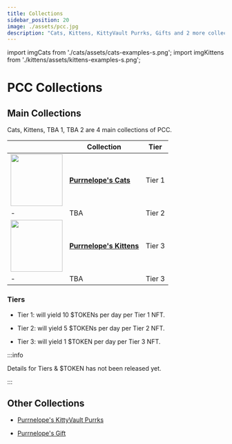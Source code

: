 ```yaml
---
title: Collections
sidebar_position: 20
image: ./assets/pcc.jpg
description: "Cats, Kittens, KittyVault Purrks, Gifts and 2 more collections to be announced."
---
```


import imgCats from './cats/assets/cats-examples-s.png';
import imgKittens from './kittens/assets/kittens-examples-s.png';

# PCC Collections

## Main Collections

Cats, Kittens, TBA 1, TBA 2 are 4 main collections of PCC.

|                                                           | Collection                                     | Tier   |
| --------------------------------------------------------- | ---------------------------------------------- | ------ |
| [<img src={imgCats} width="120"/>](./cats/index.md)       | [**Purrnelope's Cats**](./cats/index.md)       | Tier 1 |
| -                                                         | TBA                                            | Tier 2 |
| [<img src={imgKittens} width="120"/>](./kittens/index.md) | [**Purrnelope's Kittens**](./kittens/index.md) | Tier 3 |
| -                                                         | TBA                                            | Tier 3 |

### Tiers

- Tier 1: will yield 10 $TOKENs per day per Tier 1 NFT.

- Tier 2: will yield 5 $TOKENs per day per Tier 2 NFT.

- Tier 3: will yield 1 $TOKEN per day per Tier 3 NFT.

:::info

Details for Tiers & $TOKEN has not been released yet.

:::

## Other Collections

- [Purrnelope's KittyVault Purrks](./kittyvault-purrks/index.md)

- [Purrnelope's Gift](./gift/index.md)
